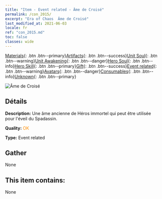 ```yaml
---
title: "Item - Event related - Âme de Croisé"
permalink: /con_2015/
excerpt: "Era of Chaos  Âme de Croisé"
last_modified_at: 2021-06-03
locale: fr
ref: "con_2015.md"
toc: false
classes: wide
---
```

 [Materials](/ItemsFR/){: .btn .btn--primary}[Artifacts](/ItemsFR/Artifacts/){: .btn .btn--success}[Unit Soul](/ItemsFR/UnitSoul/){: .btn .btn--warning}[Unit Awakening](/ItemsFR/UnitAwakening/){: .btn .btn--danger}[Hero Soul](/ItemsFR/HeroSoul/){: .btn .btn--info}[Hero Skill](/ItemsFR/HeroSkill/){: .btn .btn--primary}[Gift](/ItemsFR/Gift/){: .btn .btn--success}[Event related](/ItemsFR/Events/){: .btn .btn--warning}[Avatars](/ItemsFR/Avatars/){: .btn .btn--danger}[Consumables](/ItemsFR/Consumables/){: .btn .btn--info}[Unknown](/ItemsFR/Unknown/){: .btn .btn--primary}

 ![Âme de Croisé](/images/t/juexing_104.png)

## Détails
 **Description:** Une âme ancienne de Héros immortel qui peut être utilisée pour l'éveil du Spadassin.

 **Quality:** <span style="color: #FF8C00">OK</span>

 **Type:** Event related

## Gather

  None

## This item contains:

  None

